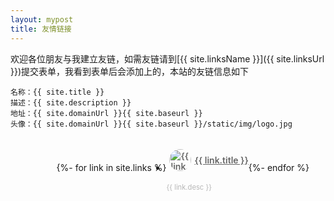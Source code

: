 ```yaml
---
layout: mypost
title: 友情链接
---
```


欢迎各位朋友与我建立友链，如需友链请到[{{ site.linksName }}]({{ site.linksUrl }})提交表单，我看到表单后会添加上的，本站的友链信息如下

```
名称：{{ site.title }}
描述：{{ site.description }}
地址：{{ site.domainUrl }}{{ site.baseurl }}
头像：{{ site.domainUrl }}{{ site.baseurl }}/static/img/logo.jpg
```

<ul style="width: 100%;display: flex;align-items: center;justify-content: center;flex-wrap: wrap;" id="links_list">
  {%- for link in site.links %}
  <li>
    <p><a href="{{ link.url }}" title="{{ link.title }}" target="_blank" style="border-bottom: none;font-weight: 600;display: flex; justify-content: center;align-items: center;color: #666;"><img src="{{ link.icon }}" alt="{{ link.title }}" style="border-radius: 50%;height: 35px;display: inline;margin: 5px;">{{ link.title }}</a></p><p style="color: #b7b7b7;font-size: 0.8em;">{{ link.desc }}</p>
  </li>
  {%- endfor %}
</ul>
